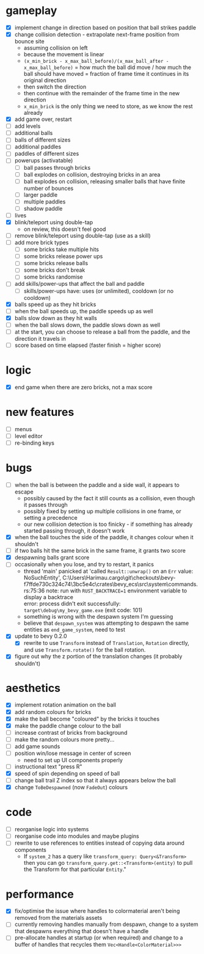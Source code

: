 # gameplay

- [x] implement change in direction based on position that ball strikes paddle
- [x] change collision detection - extrapolate next-frame position from bounce site
  - assuming collision on left
  - because the movement is linear
  - `(x_min_brick - x_max_ball_before)/(x_max_ball_after - x_max_ball_before)` =
    how much the ball did move / how much the ball should have moved =
    fraction of frame time it continues in its original direction
  - then switch the direction
  - then continue with the remainder of the frame time in the new direction
  - `x_min_brick` is the only thing we need to store, as we know the rest already
- [x] add game over, restart
- [ ] add levels
- [ ] additional balls
- [ ] balls of different sizes
- [ ] additional paddles
- [ ] paddles of different sizes
- [ ] powerups (activatable)
  - [ ] ball passes through bricks
  - [ ] ball explodes on collision, destroying bricks in an area
  - [ ] ball explodes on collision, releasing smaller balls that have finite number of bounces
  - [ ] larger paddle
  - [ ] multiple paddles
  - [ ] shadow paddle
- [ ] lives
- [x] blink/teleport using double-tap
  - on review, this doesn't feel good
- [ ] remove blink/teleport using double-tap (use as a skill)
- [ ] add more brick types
  - [ ] some bricks take multiple hits
  - [ ] some bricks release power ups
  - [ ] some bricks release balls
  - [ ] some bricks don't break
  - [ ] some bricks randomise
- [ ] add skills/power-ups that affect the ball and paddle
  - [ ] skills/power-ups have: uses (or unlimited), cooldown (or no cooldown)
- [x] balls speed up as they hit bricks
- [ ] when the ball speeds up, the paddle speeds up as well
- [x] balls slow down as they hit walls
- [ ] when the ball slows down, the paddle slows down as well
- [ ] at the start, you can choose to release a ball from the paddle, and the direction it travels in
- [ ] score based on time elapsed (faster finish = higher score)

# logic

- [x] end game when there are zero bricks, not a max score

# new features

- [ ] menus
- [ ] level editor
- [ ] re-binding keys

# bugs

- [ ] when the ball is between the paddle and a side wall, it appears to escape
  - possibly caused by the fact it still counts as a collision, even though it passes through
  - possibly fixed by setting up multiple collisions in one frame, or setting a precedence
  - our new collision detection is too finicky - if something has already started passing through, it doesn't work
- [x] when the ball touches the side of the paddle, it changes colour when it shouldn't
- [ ] if two balls hit the same brick in the same frame, it grants two score
- [x] despawning balls grant score
- [ ] occasionally when you lose, and try to restart, it panics
  - thread 'main' panicked at 'called `Result::unwrap()` on an `Err` value: NoSuchEntity', C:\Users\Harimau\.cargo\git\checkouts\bevy-f7ffde730c324c74\3bc5e4c\crates\bevy_ecs\src\system\commands.rs:75:36
    note: run with `RUST_BACKTRACE=1` environment variable to display a backtrace       
    error: process didn't exit successfully: `target\debug\my_bevy_game.exe` (exit code: 101)
  - something is wrong with the despawn system I'm guessing
  - believe that `despawn_system` was attempting to despawn the same entities as `end_game_system`, need to test
- [x] update to bevy 0.2.0
  - [x] rewrite to use `Transform` instead of `Translation`, `Rotation` directly, and use `Transform.rotate()` for the ball rotation.
- [x] figure out why the z portion of the translation changes (it probably shouldn't)

# aesthetics

- [x] implement rotation animation on the ball
- [x] add random colours for bricks
- [x] make the ball become "coloured" by the bricks it touches
- [x] make the paddle change colour to the ball
- [ ] increase contrast of bricks from background
- [ ] make the random colours more pretty...
- [ ] add game sounds
- [ ] position win/lose message in center of screen
  - need to set up UI components properly
- [ ] instructional text "press R"
- [x] speed of spin depending on speed of ball
- [ ] change ball trail Z index so that it always appears below the ball
- [x] change `ToBeDespawned` (now `FadeOut`) colours

# code

- [ ] reorganise logic into systems
- [ ] reorganise code into modules and maybe plugins
- [ ] rewrite to use references to entities instead of copying data around components
  - If `system_2` has a query like `transform_query: Query<&Transform>` then you can go
    `transform_query.get::<Transform>(entity)` to pull the Transform for that particular `Entity`."

# performance

- [x] fix/optimise the issue where handles to colormaterial aren't being removed from the materials assets
- [ ] currently removing handles manually from despawn, change to a system that despawns everything that doesn't have a handle
- [ ] pre-allocate handles at startup (or when required) and change to a buffer of handles that recycles them `Vec<Handle<ColorMaterial>>>`